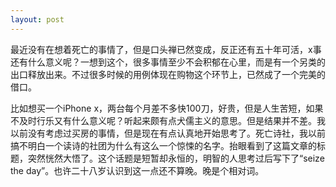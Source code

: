 ```yaml
---
layout: post
---
```


最近没有在想着死亡的事情了，但是口头禅已然变成，反正还有五十年可活，x事还有什么意义呢？一想到这个，很多事情至少不会积郁在心里，而是有一个另类的出口释放出来。不过很多时候的用例体现在购物这个环节上，已然成了一个完美的借口。

比如想买一个iPhone x，两台每个月差不多快100刀，好贵，但是人生苦短，如果不及时行乐又有什么意义呢？听起来颇有点犬儒主义的意思。但是结果并不差。我以前没有考虑过买房的事情，但是现在有点认真地开始思考了。死亡诗社，我以前搞不明白一个读诗的社团为什么有这么一个惊悚的名字。抬眼看到了这篇文章的标题，突然恍然大悟了。这个话题是短暂却永恒的，明智的人思考过后写下了“seize the day”。也许二十八岁认识到这一点还不算晚。晚是个相对词。
